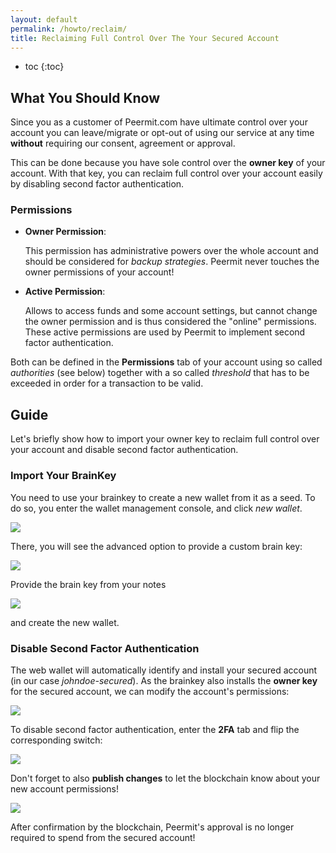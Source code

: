 ```yaml
---
layout: default
permalink: /howto/reclaim/
title: Reclaiming Full Control Over The Your Secured Account
---
```


* toc
{:toc}

## What You Should Know

Since you as a customer of Peermit.com have ultimate control over your
account you can leave/migrate or opt-out of using our service at any
time **without** requiring our consent, agreement or approval.

This can be done because you have sole control over the **owner key** of
your account. With that key, you can reclaim full control over your
account easily by disabling second factor authentication.

### Permissions

* **Owner Permission**:

    This permission has administrative powers over the whole account and
    should be considered for *backup strategies*. Peermit never touches
    the owner permissions of your account!

* **Active Permission**:

    Allows to access funds and some account settings, but cannot change
    the owner permission and is thus considered the "online" permissions.
    These active permissions are used by Peermit to implement second
    factor authentication.

Both can be defined in the **Permissions** tab of your account using so called
*authorities* (see below) together with a so called *threshold* that has to be
exceeded in order for a transaction to be valid.

## Guide

Let's briefly show how to import your owner key to reclaim full control
over your account and disable second factor authentication.

### Import Your BrainKey

You need to use your brainkey to create a new wallet from it as a seed.
To do so, you enter the wallet management console, and click *new
wallet*.

![](/img/quickstart-new-wallet.png)

There, you will see the advanced option to provide a custom brain key:

![](/img/reclaim-customize-brainkey.png)

Provide the brain key from your notes

![](/img/reclaim-import-brainkey.png)

and create the new wallet.

### Disable Second Factor Authentication

The web wallet will automatically identify
and install your secured account (in our case *johndoe-secured*). As the
brainkey also installs the **owner key** for the secured account, we can
modify the account's permissions:

![](/img/quickstart-open-permissions.png)

To disable second factor authentication, enter the **2FA** tab and flip
the corresponding switch:

![](/img/reclaim-disable-2fa.png)

Don't forget to also **publish changes** to let the blockchain know
about your new account permissions!

![](/img/quickstart-2fa-publish-confirm.png)

After confirmation by the blockchain, Peermit's approval is no longer
required to spend from the secured account!
